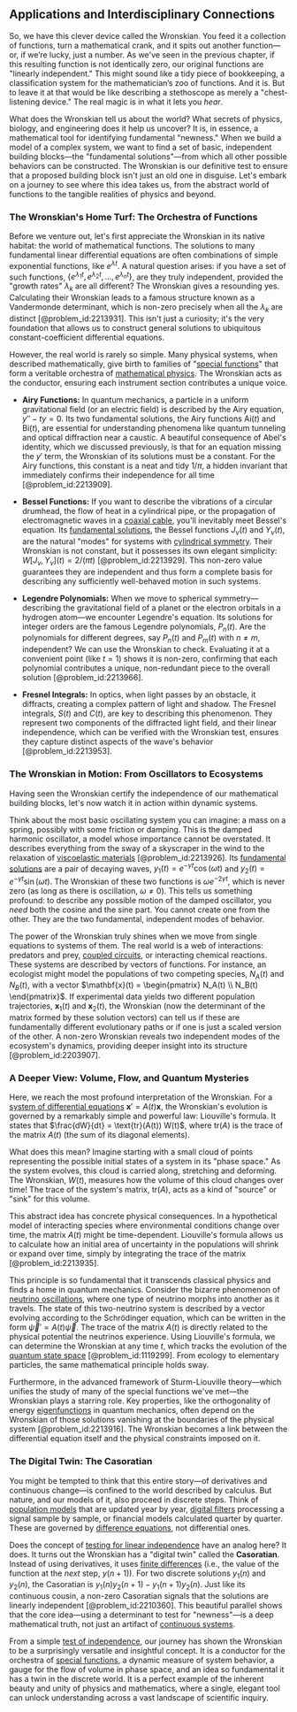 ## Applications and Interdisciplinary Connections

So, we have this clever device called the Wronskian. You feed it a collection of functions, turn a mathematical crank, and it spits out another function—or, if we’re lucky, just a number. As we've seen in the previous chapter, if this resulting function is not identically zero, our original functions are "linearly independent." This might sound like a tidy piece of bookkeeping, a classification system for the mathematician’s zoo of functions. And it is. But to leave it at that would be like describing a stethoscope as merely a "chest-listening device." The real magic is in what it lets you *hear*.

What does the Wronskian tell us about the world? What secrets of physics, biology, and engineering does it help us uncover? It is, in essence, a mathematical tool for identifying fundamental "newness." When we build a model of a complex system, we want to find a set of basic, independent building blocks—the "fundamental solutions"—from which all other possible behaviors can be constructed. The Wronskian is our definitive test to ensure that a proposed building block isn't just an old one in disguise. Let's embark on a journey to see where this idea takes us, from the abstract world of functions to the tangible realities of physics and beyond.

### The Wronskian's Home Turf: The Orchestra of Functions

Before we venture out, let's first appreciate the Wronskian in its native habitat: the world of mathematical functions. The solutions to many fundamental linear differential equations are often combinations of simple exponential functions, like $e^{\lambda t}$. A natural question arises: if you have a set of such functions, $\{e^{\lambda_1 t}, e^{\lambda_2 t}, \dots, e^{\lambda_n t}\}$, are they truly independent, provided the "growth rates" $\lambda_k$ are all different? The Wronskian gives a resounding yes. Calculating their Wronskian leads to a famous structure known as a Vandermonde determinant, which is non-zero precisely when all the $\lambda_k$ are distinct [@problem_id:2213931]. This isn't just a curiosity; it's the very foundation that allows us to construct general solutions to ubiquitous constant-coefficient differential equations.

However, the real world is rarely so simple. Many physical systems, when described mathematically, give birth to families of "[special functions](@article_id:142740)" that form a veritable orchestra of [mathematical physics](@article_id:264909). The Wronskian acts as the conductor, ensuring each instrument section contributes a unique voice.

-   **Airy Functions:** In quantum mechanics, a particle in a uniform gravitational field (or an electric field) is described by the Airy equation, $y'' - ty = 0$. Its two fundamental solutions, the Airy functions $\text{Ai}(t)$ and $\text{Bi}(t)$, are essential for understanding phenomena like quantum tunneling and optical diffraction near a caustic. A beautiful consequence of Abel's identity, which we discussed previously, is that for an equation missing the $y'$ term, the Wronskian of its solutions must be a constant. For the Airy functions, this constant is a neat and tidy $1/\pi$, a hidden invariant that immediately confirms their independence for all time [@problem_id:2213909].

-   **Bessel Functions:** If you want to describe the vibrations of a circular drumhead, the flow of heat in a cylindrical pipe, or the propagation of electromagnetic waves in a [coaxial cable](@article_id:273938), you'll inevitably meet Bessel's equation. Its [fundamental solutions](@article_id:184288), the Bessel functions $J_\nu(t)$ and $Y_\nu(t)$, are the natural "modes" for systems with [cylindrical symmetry](@article_id:268685). Their Wronskian is not constant, but it possesses its own elegant simplicity: $W[J_\nu, Y_\nu](t) = 2/(\pi t)$ [@problem_id:2213929]. This non-zero value guarantees they are independent and thus form a complete basis for describing any sufficiently well-behaved motion in such systems.

-   **Legendre Polynomials:** When we move to spherical symmetry—describing the gravitational field of a planet or the electron orbitals in a hydrogen atom—we encounter Legendre's equation. Its solutions for integer orders are the famous Legendre polynomials, $P_n(t)$. Are the polynomials for different degrees, say $P_n(t)$ and $P_m(t)$ with $n \neq m$, independent? We can use the Wronskian to check. Evaluating it at a convenient point (like $t=1$) shows it is non-zero, confirming that each polynomial contributes a unique, non-redundant piece to the overall solution [@problem_id:2213966].

-   **Fresnel Integrals:** In optics, when light passes by an obstacle, it diffracts, creating a complex pattern of light and shadow. The Fresnel integrals, $S(t)$ and $C(t)$, are key to describing this phenomenon. They represent two components of the diffracted light field, and their linear independence, which can be verified with the Wronskian test, ensures they capture distinct aspects of the wave's behavior [@problem_id:2213953].

### The Wronskian in Motion: From Oscillators to Ecosystems

Having seen the Wronskian certify the independence of our mathematical building blocks, let's now watch it in action within dynamic systems.

Think about the most basic oscillating system you can imagine: a mass on a spring, possibly with some friction or damping. This is the damped harmonic oscillator, a model whose importance cannot be overstated. It describes everything from the sway of a skyscraper in the wind to the relaxation of [viscoelastic materials](@article_id:193729) [@problem_id:2213926]. Its [fundamental solutions](@article_id:184288) are a pair of decaying waves, $y_1(t) = e^{-\gamma t} \cos(\omega t)$ and $y_2(t) = e^{-\gamma t} \sin(\omega t)$. The Wronskian of these two functions is $\omega e^{-2\gamma t}$, which is never zero (as long as there is oscillation, $\omega \neq 0$). This tells us something profound: to describe any possible motion of the damped oscillator, you *need* both the cosine and the sine part. You cannot create one from the other. They are the two fundamental, independent modes of behavior.

The power of the Wronskian truly shines when we move from single equations to systems of them. The real world is a web of interactions: predators and prey, [coupled circuits](@article_id:186522), or interacting chemical reactions. These systems are described by vectors of functions. For instance, an ecologist might model the populations of two competing species, $N_A(t)$ and $N_B(t)$, with a vector $\mathbf{x}(t) = \begin{pmatrix} N_A(t) \\ N_B(t) \end{pmatrix}$. If experimental data yields two different population trajectories, $\mathbf{x}_1(t)$ and $\mathbf{x}_2(t)$, the Wronskian (now the determinant of the matrix formed by these solution vectors) can tell us if these are fundamentally different evolutionary paths or if one is just a scaled version of the other. A non-zero Wronskian reveals two independent modes of the ecosystem's dynamics, providing deeper insight into its structure [@problem_id:2203907].

### A Deeper View: Volume, Flow, and Quantum Mysteries

Here, we reach the most profound interpretation of the Wronskian. For a [system of differential equations](@article_id:262450) $\mathbf{x}' = A(t)\mathbf{x}$, the Wronskian's evolution is governed by a remarkably simple and powerful law: Liouville's formula. It states that $\frac{dW}{dt} = \text{tr}(A(t)) W(t)$, where $\text{tr}(A)$ is the trace of the matrix $A(t)$ (the sum of its diagonal elements).

What does this mean? Imagine starting with a small cloud of points representing the possible initial states of a system in its "phase space." As the system evolves, this cloud is carried along, stretching and deforming. The Wronskian, $W(t)$, measures how the volume of this cloud changes over time! The trace of the system's matrix, $\text{tr}(A)$, acts as a kind of "source" or "sink" for this volume.

This abstract idea has concrete physical consequences. In a hypothetical model of interacting species where environmental conditions change over time, the matrix $A(t)$ might be time-dependent. Liouville's formula allows us to calculate how an initial area of uncertainty in the populations will shrink or expand over time, simply by integrating the trace of the matrix [@problem_id:2213935].

This principle is so fundamental that it transcends classical physics and finds a home in quantum mechanics. Consider the bizarre phenomenon of [neutrino oscillations](@article_id:150800), where one type of neutrino morphs into another as it travels. The state of this two-neutrino system is described by a vector evolving according to the Schrödinger equation, which can be written in the form $\vec{\psi}' = A(t)\vec{\psi}$. The trace of the matrix $A(t)$ is directly related to the physical potential the neutrinos experience. Using Liouville's formula, we can determine the Wronskian at any time $t$, which tracks the evolution of the [quantum state space](@article_id:197379) [@problem_id:1119299]. From ecology to elementary particles, the same mathematical principle holds sway.

Furthermore, in the advanced framework of Sturm-Liouville theory—which unifies the study of many of the special functions we've met—the Wronskian plays a starring role. Key properties, like the orthogonality of energy [eigenfunctions](@article_id:154211) in quantum mechanics, often depend on the Wronskian of those solutions vanishing at the boundaries of the physical system [@problem_id:2213916]. The Wronskian becomes a link between the differential equation itself and the physical constraints imposed on it.

### The Digital Twin: The Casoratian

You might be tempted to think that this entire story—of derivatives and continuous change—is confined to the world described by calculus. But nature, and our models of it, also proceed in discrete steps. Think of [population models](@article_id:154598) that are updated year by year, [digital filters](@article_id:180558) processing a signal sample by sample, or financial models calculated quarter by quarter. These are governed by [difference equations](@article_id:261683), not differential ones.

Does the concept of [testing for linear independence](@article_id:199612) have an analog here? It does. It turns out the Wronskian has a "digital twin" called the **Casoratian**. Instead of using derivatives, it uses [finite differences](@article_id:167380) (i.e., the value of the function at the *next* step, $y(n+1)$). For two discrete solutions $y_1(n)$ and $y_2(n)$, the Casoratian is $y_1(n)y_2(n+1) - y_1(n+1)y_2(n)$. Just like its continuous cousin, a non-zero Casoratian signals that the solutions are linearly independent [@problem_id:2210360]. This beautiful parallel shows that the core idea—using a determinant to test for "newness"—is a deep mathematical truth, not just an artifact of [continuous systems](@article_id:177903).

From a simple [test of independence](@article_id:164937), our journey has shown the Wronskian to be a surprisingly versatile and insightful concept. It is a conductor for the orchestra of [special functions](@article_id:142740), a dynamic measure of system behavior, a gauge for the flow of volume in phase space, and an idea so fundamental it has a twin in the discrete world. It is a perfect example of the inherent beauty and unity of physics and mathematics, where a single, elegant tool can unlock understanding across a vast landscape of scientific inquiry.